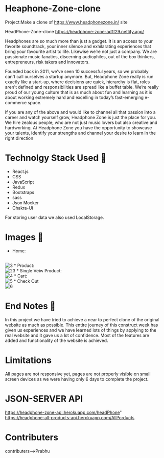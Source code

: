 
# Heaphone-Zone-clone

Project:Make a clone of https://www.headphonezone.in/ site

<!-- Blog link:https://medium.com/@arfeen_fp01_048/mamaearth-cloning-team-mama-clone-73d06a100536 -->

 HeadPhone-Zone-clone https://headphone-zone-ad1f29.netlify.app/

Headphones are so much more than just a gadget. It is an access to your favorite soundtrack, your inner silence and exhilarating experiences that bring your favourite artist to life. Likewise we’re not just a company. We are passionate music fanatics, discerning audiophiles, out of the box thinkers, entrepreneurs, risk takers and innovators.

Founded back in 2011, we’ve seen 10 successful years, so we probably can't call ourselves a startup anymore. But, Headphone Zone really is run exactly like a start-up, where decisions are quick, hierarchy is flat, roles aren't defined and responsibilities are spread like a buffet table. We’re really proud of our young culture that is as much about fun and learning as it is about working extremely hard and excelling in today’s fast-emerging e-commerce space.

If you are any of the above and would like to channel all that passion into a career and watch yourself grow, Headphone Zone is just the place for you. We hire zealous people, who are not just music lovers but also creative and hardworking. At Headphone Zone you have the opportunity to showcase your talents, identify your strengths and channel your desire to learn in the right direction

# Technolgy Stack Used 🌟
* React.js
* CSS
* JavaScript
* Redux
* Bootstraps
* sass
* Json Mocker
* Chakra-Ui

For storing user data we also used LocalStorage.

# Images 🌟
* Home:
<br/>
<img src="https://i.ibb.co/XtNkbPn/Screenshot-2.png" alt="3"/>
* Product:
<br/>
<img src="https://i.ibb.co/Gd8f0ZG/Screenshot-3.pnng" alt="23" />
* Single Veiw Product:
<br/>
<img src="https://i.ibb.co/TP9dG4L/Screenshot-4.png" alt="4" />
* Cart:
<br/>
<img src="https://i.ibb.co/42zdWhg/Screenshot-5.png" alt="5" />
* Check Out
<br/>
<img src="https://i.ibb.co/BL1pZ2L/Screenshot-6.png" alt="6" />

# End Notes  📑
In this project we have tried to achieve a near to perfect clone of the original website as much as possible. This entire journey of this construct week has given us experiences and we have learned lots of things by applying to the real website and it gave us a lot of confidence. Most of the features are added and functionality of the website is achieved.

# Limitations 

All pages are not responsive yet, pages are not properly visible on small screen devices as we were having only 6 days to complete the project.


# JSON-SERVER API
https://headphone-zone-api.herokuapp.com/headPhone"
<br />
https://headphone-all-products-api.herokuapp.com/AllPorducts


# Contributers
contributers-->Prabhu

